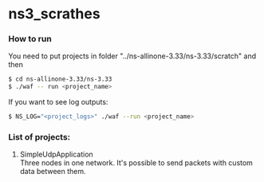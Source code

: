 # ns3_scrathes

### How to run
You need to put projects in folder "../ns-allinone-3.33/ns-3.33/scratch" and then
```sh
$ cd ns-allinone-3.33/ns-3.33 
$ ./waf -- run <project_name>
```
If you want to see log outputs: 
```sh
$ NS_LOG="<project_logs>" ./waf --run <project_name> 
```


### List of projects:

1. SimpleUdpApplication \
Three nodes in one network. It's possible to send packets with custom data between them. 